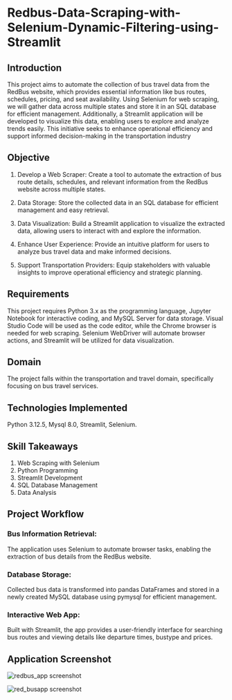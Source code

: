 # Redbus-Data-Scraping-with-Selenium-Dynamic-Filtering-using-Streamlit
##  Introduction
This project aims to automate the collection of bus travel data from the RedBus website, which provides essential information like bus routes, schedules, pricing, and seat availability. Using Selenium for web scraping, we will gather data across multiple states and store it in an SQL database for efficient management. Additionally, a Streamlit application will be developed to visualize this data, enabling users to explore and analyze trends easily. This initiative seeks to enhance operational efficiency and support informed decision-making in the transportation industry
## Objective
1. Develop a Web Scraper: Create a tool to automate the extraction of bus route details, schedules, and relevant information from the RedBus website across multiple states.

2. Data Storage: Store the collected data in an SQL database for efficient management and easy retrieval.

3. Data Visualization: Build a Streamlit application to visualize the extracted data, allowing users to interact with and explore the information.

4. Enhance User Experience: Provide an intuitive platform for users to analyze bus travel data and make informed decisions.

5. Support Transportation Providers: Equip stakeholders with valuable insights to improve operational efficiency and strategic planning.

## Requirements
This project requires Python 3.x as the programming language, Jupyter Notebook for interactive coding, and MySQL Server for data storage. Visual Studio Code will be used as the code editor, while the Chrome 
browser is needed for web scraping. Selenium WebDriver will automate browser actions, and Streamlit will be utilized for data visualization.

## Domain
The project falls within the transportation and travel domain, specifically focusing on bus travel services.

## Technologies Implemented
Python 3.12.5,
Mysql 8.0,
Streamlit,
Selenium.

## Skill Takeaways
1. Web Scraping with Selenium
2. Python Programming
3. Streamlit Development
4. SQL Database Management
5. Data Analysis

## Project Workflow
### Bus Information Retrieval:
The application uses Selenium to automate browser tasks, enabling the extraction of bus details from the RedBus website.
### Database Storage:
Collected bus data is transformed into pandas DataFrames and stored in a newly created MySQL database using pymysql for efficient management.
### Interactive Web App:
Built with Streamlit, the app provides a user-friendly interface for searching bus routes and viewing details like departure times, bustype and prices.

## Application Screenshot

![redbus_app screenshot](https://github.com/user-attachments/assets/3c4c788a-d1c7-4bf3-a948-1b7fd3801230)

![red_busapp screenshot](https://github.com/user-attachments/assets/7e622f47-b996-4e71-ba21-eba44fe0816d)


